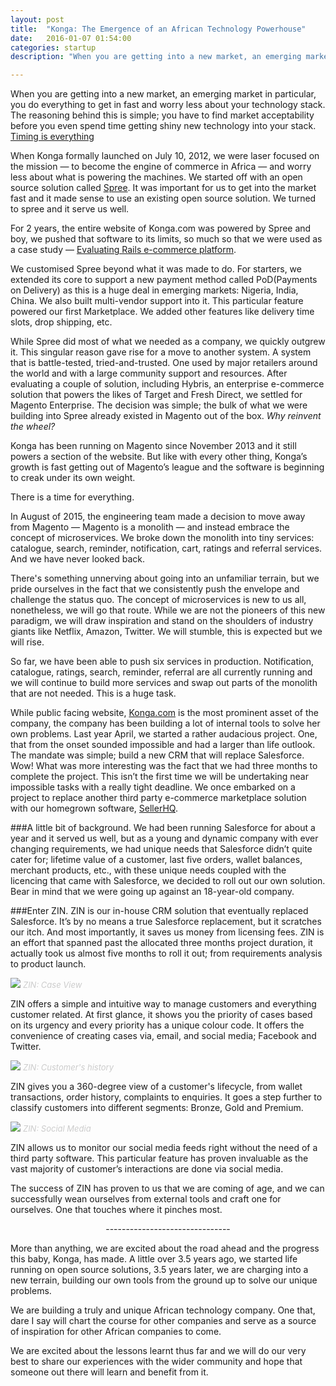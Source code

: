 ```yaml
---
layout: post
title:  "Konga: The Emergence of an African Technology Powerhouse"
date:   2016-01-07 01:54:00
categories: startup
description: "When you are getting into a new market, an emerging market in particular, you do everything to get in fast and worry less about your technology stack. The reasoning behind this is simple; you have to find market acceptability before you even spend time getting shiny new technology into your stack."

---
```


When you are getting into a new market, an emerging market in particular, you do everything to get in fast and worry less about your technology stack. The reasoning behind this is simple; you have to find market acceptability before you even spend time getting shiny new technology into your stack. [Timing is everything](http://cyberomin.github.io/startup/2015/10/06/priority.html)

When Konga formally launched on July 10, 2012, we were laser focused on the mission &mdash; to become the engine of commerce in Africa &mdash; and worry less about what is powering the machines. We started off with an open source solution called [Spree](http://spreecommerce.com). It was important for us to get into the market fast and it made sense to use an existing open source solution. We turned to spree and it serve us well.

For 2 years, the entire website of Konga.com was powered by Spree and boy, we pushed that software to its limits, so much so that we were used as a case study &mdash; [Evaluating Rails e-commerce platform](https://spreecommerce.com/pdfs/vinsol_case_guide.pdf). 

We customised Spree beyond what it was made to do. For starters, we extended its core to support a new payment method called PoD(Payments on Delivery) as this is a huge deal in emerging markets: Nigeria, India, China. We also built multi-vendor support into it. This particular feature powered our first Marketplace. We added  other features like delivery time slots, drop shipping, etc.

While Spree did most of what we needed as a company, we quickly outgrew it. This singular reason gave rise for a move to another system. A system that is battle-tested, tried-and-trusted. One used by major retailers around the world and with a large community support and resources. After evaluating a couple of solution, including Hybris, an enterprise e-commerce solution that powers the likes of Target and Fresh Direct, we settled for Magento Enterprise. The decision was simple; the bulk of what we were building into Spree already existed in Magento out of the box. <em>Why reinvent the wheel?</em>

Konga has been running on Magento since November 2013 and it still powers a section of the website. But like with every other thing, Konga’s growth is fast getting out of Magento’s league and the software is beginning to creak under its own weight.

There is a time for everything.

In August of 2015, the engineering team made a decision to move away from Magento &mdash; Magento is a monolith &mdash; and instead embrace the concept of microservices. We broke down the monolith into tiny services: catalogue, search, reminder, notification, cart, ratings and referral services. And we have never looked back.

There's something unnerving about going into an unfamiliar terrain, but we pride ourselves in the fact that we consistently push the envelope and challenge the status quo. The concept of microservices is new to us all, nonetheless, we will go that route. While we are not the pioneers of this new paradigm, we will draw inspiration and stand on the shoulders of industry giants like Netflix, Amazon, Twitter. We will stumble, this is expected but we will rise.

So far, we have been able to push six services in production. Notification, catalogue, ratings, search, reminder, referral are all currently running and we will continue to build more services and swap out parts of the monolith that are not needed. This is a huge task.

While public facing website, [Konga.com](http://konga.com) is the most prominent asset of the company, the company has been building a lot of internal tools to solve her own problems. Last year April, we started a rather audacious project. One, that from the onset sounded impossible and had a larger than life outlook. The mandate was simple; build a new CRM that will replace Salesforce. Wow! What was more interesting was the fact that we had three months to complete the project. This isn’t the first time we will be undertaking near impossible tasks with a really tight deadline. We once embarked on a project to replace another third party e-commerce marketplace solution with our homegrown software, [SellerHQ](http://shq.konga.com).

###A little bit of background.
We had been running Salesforce for about a year and it served us well, but as a young and dynamic company with ever changing requirements, we had unique needs that Salesforce didn’t quite cater for; lifetime value of a customer, last five orders, wallet balances, merchant products, etc., with these unique needs coupled with the licencing that came with Salesforce, we decided to roll out our own solution. Bear in mind that we were going up against an 18-year-old company.

###Enter ZIN.
ZIN is our in-house CRM solution that eventually replaced Salesforce. It’s by no means a true Salesforce replacement, but it scratches our itch. And most importantly, it saves us money from licensing fees. ZIN is an effort that spanned past the allocated three months project duration, it actually took us almost five months to roll it out; from requirements analysis to product launch.

<img src="{{ site.url }}/assets/article_images/power-house/zin.png"/>
<em style="color:#CCCCCC; font-size:13px">ZIN: Case View</em>

ZIN offers a simple and intuitive way to manage customers and everything customer related. At first glance, it shows you the priority of cases based on its urgency and every priority has a unique colour code. It offers the convenience of creating cases via, email, and social media; Facebook and Twitter.

<img src="{{ site.url }}/assets/article_images/power-house/order.png"/>
<em style="color:#CCCCCC; font-size:13px">ZIN: Customer's history</em>

ZIN gives you a 360-degree view of a customer's lifecycle, from wallet transactions, order history, complaints to enquiries. It goes a step further to classify customers into different segments: Bronze, Gold and Premium.

<img src="{{ site.url }}/assets/article_images/power-house/social.png"/>
<em style="color:#CCCCCC; font-size:13px">ZIN: Social Media</em>

ZIN allows us to monitor our social media feeds right without the need of a third party software. This particular feature has proven invaluable as the vast majority of customer’s interactions are done via social media.

The success of ZIN has proven to us that we are coming of age, and we can successfully wean ourselves from external tools and craft one for ourselves. One that touches where it pinches most.

<center>-------------------------------</center>

More than anything, we are excited about the road ahead and the progress this baby, Konga, has made. A little over 3.5 years ago, we started life running on open source solutions, 3.5 years later, we are charging into a new terrain, building our own tools from the ground up to solve our unique problems. 

We are building a truly and unique African technology company. One that, dare I say will chart the course for other companies and serve as a source of inspiration for other African companies to come. 

We are excited about the lessons learnt thus far and we will do our very best to share our experiences with the wider community and hope that someone out there will learn and benefit from it.